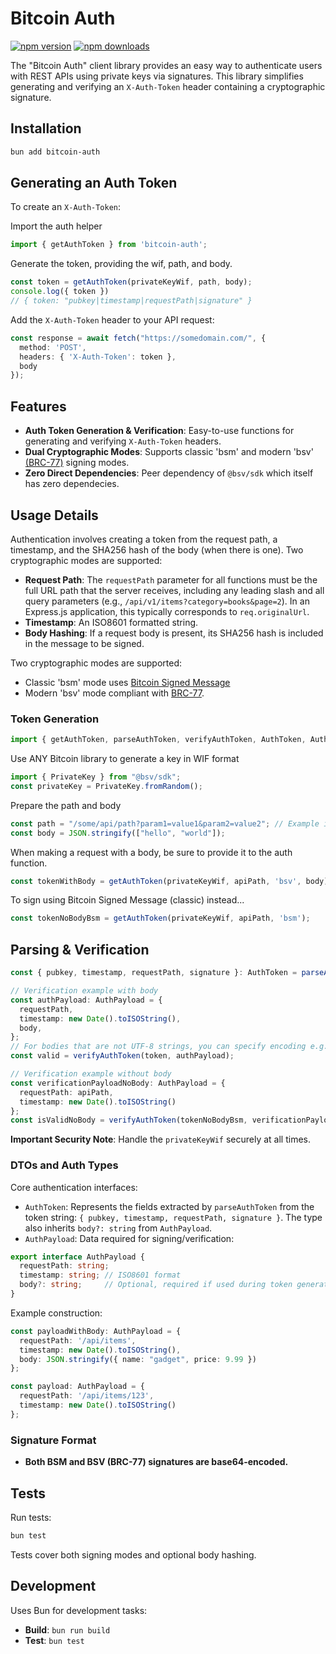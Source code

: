 # Bitcoin Auth

[![npm version](https://badge.fury.io/js/bitcoin-auth.svg)](https://badge.fury.io/js/bitcoin-auth)
[![npm downloads](https://img.shields.io/npm/dm/bitcoin-auth.svg)](https://www.npmjs.com/package/bitcoin-auth)

The "Bitcoin Auth" client library provides an easy way to authenticate users with REST APIs using private keys via signatures. This library simplifies generating and verifying an `X-Auth-Token` header containing a cryptographic signature.


## Installation

```bash
bun add bitcoin-auth
```

## Generating an Auth Token

To create an `X-Auth-Token`:

Import the auth helper
```typescript
import { getAuthToken } from 'bitcoin-auth';
```

Generate the token, providing the wif, path, and body.

```typescript
const token = getAuthToken(privateKeyWif, path, body);
console.log({ token })
// { token: "pubkey|timestamp|requestPath|signature" }
```

Add the `X-Auth-Token` header to your API request:

```typescript
const response = await fetch("https://somedomain.com/", {
  method: 'POST',
  headers: { 'X-Auth-Token': token },
  body
});
```

## Features

* **Auth Token Generation & Verification**: Easy-to-use functions for generating and verifying `X-Auth-Token` headers.
* **Dual Cryptographic Modes**: Supports classic 'bsm' and modern 'bsv' [(BRC-77)](https://github.com/bitcoin-sv/BRCs/blob/master/peer-to-peer/0077.md) signing modes.
* **Zero Direct Dependencies**: Peer dependency of `@bsv/sdk` which itself has zero dependecies.

## Usage Details

Authentication involves creating a token from the request path, a timestamp, and the SHA256 hash of the body (when there is one). Two cryptographic modes are supported:

*   **Request Path**: The `requestPath` parameter for all functions must be the full URL path that the server receives, including any leading slash and all query parameters (e.g., `/api/v1/items?category=books&page=2`). In an Express.js application, this typically corresponds to `req.originalUrl`.
*   **Timestamp**: An ISO8601 formatted string.
*   **Body Hashing**: If a request body is present, its SHA256 hash is included in the message to be signed.

Two cryptographic modes are supported:

* Classic 'bsm' mode uses [Bitcoin Signed Message](https://en.bitcoin.it/wiki/Message_signing)
* Modern 'bsv' mode compliant with [BRC-77](https://github.com/bitcoin-sv/BRCs/blob/master/peer-to-peer/0077.md).

### Token Generation

```typescript
import { getAuthToken, parseAuthToken, verifyAuthToken, AuthToken, AuthPayload } from 'bitcoin-auth';
```

Use ANY Bitcoin library to generate a key in WIF format
```typescript
import { PrivateKey } from "@bsv/sdk";
const privateKey = PrivateKey.fromRandom();
```

Prepare the path and body
```typescript
const path = "/some/api/path?param1=value1&param2=value2"; // Example including query parameters
const body = JSON.stringify(["hello", "world"]);
```

When making a request with a body, be sure to provide it to the auth function.
```typescript
const tokenWithBody = getAuthToken(privateKeyWif, apiPath, 'bsv', body);
```

To sign using Bitcoin Signed Message (classic) instead...
```typescript
const tokenNoBodyBsm = getAuthToken(privateKeyWif, apiPath, 'bsm');
```

## Parsing & Verification

```typescript
const { pubkey, timestamp, requestPath, signature }: AuthToken = parseAuthToken(tokenWithBody);
```

```typescript
// Verification example with body
const authPayload: AuthPayload = {
  requestPath,
  timestamp: new Date().toISOString(),
  body,
};
// For bodies that are not UTF-8 strings, you can specify encoding e.g. 'hex' or 'base64' as the last argument to verifyAuthToken.
const valid = verifyAuthToken(token, authPayload);

// Verification example without body
const verificationPayloadNoBody: AuthPayload = {
  requestPath: apiPath,
  timestamp: new Date().toISOString()
};
const isValidNoBody = verifyAuthToken(tokenNoBodyBsm, verificationPayloadNoBody, 5, 'bsm');
```

**Important Security Note**: Handle the `privateKeyWif` securely at all times.

### DTOs and Auth Types

Core authentication interfaces:

* `AuthToken`: Represents the fields extracted by `parseAuthToken` from the token string: `{ pubkey, timestamp, requestPath, signature }`. The type also inherits `body?: string` from `AuthPayload`.
* `AuthPayload`: Data required for signing/verification:

```typescript
export interface AuthPayload {
  requestPath: string;
  timestamp: string; // ISO8601 format
  body?: string;     // Optional, required if used during token generation
}
```

Example construction:

```typescript
const payloadWithBody: AuthPayload = {
  requestPath: '/api/items',
  timestamp: new Date().toISOString(),
  body: JSON.stringify({ name: "gadget", price: 9.99 })
};

const payload: AuthPayload = {
  requestPath: '/api/items/123',
  timestamp: new Date().toISOString()
};
```

### Signature Format

* **Both BSM and BSV (BRC-77) signatures are base64-encoded.**

## Tests

Run tests:

```bash
bun test
```

Tests cover both signing modes and optional body hashing.

## Development

Uses Bun for development tasks:

* **Build**: `bun run build`
* **Test**: `bun test`